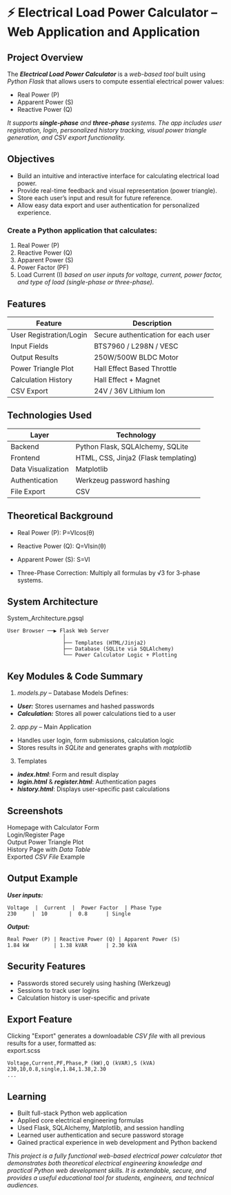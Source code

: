 # ⚡️ Electrical Load Power Calculator – Web Application and Application

## Project Overview

The ***Electrical Load Power Calculator*** is a *web-based tool* built using *Python Flask* that allows users to compute essential electrical power values:

- Real Power (P)
- Apparent Power (S)
- Reactive Power (Q)

<em>It supports ***single-phase*** and ***three-phase*** systems. The app includes user registration, login, personalized history tracking, visual power triangle generation, and CSV export functionality.</em>

## Objectives

- Build an intuitive and interactive interface for calculating electrical load power.
- Provide real-time feedback and visual representation (power triangle).
- Store each user’s input and result for future reference.
- Allow easy data export and user authentication for personalized experience.

### Create a Python application that calculates:

1. Real Power (P)
2. Reactive Power (Q)
3. Apparent Power (S)
4. Power Factor (PF)
5. Load Current (I)
<em>based on user inputs for voltage, current, power factor, and type of load (single-phase or three-phase).</em>

## Features

|           Feature             |           Description               |
|-------------------------------|-------------------------------------|
|   User Registration/Login  |Secure authentication for each user |
|   Input Fields             |   BTS7960 / L298N / VESC           |
|   Output Results           |   250W/500W BLDC Motor             |
|   Power Triangle Plot      |   Hall Effect Based Throttle       |
|   Calculation History      |   Hall Effect + Magnet             |
|   CSV Export               |   24V / 36V Lithium Ion            |

## Technologies Used

|           Layer       |           Technology                  |
|-----------------------|---------------------------------------|
|   Backend             |   Python Flask, SQLAlchemy, SQLite    |
|   Frontend            |   HTML, CSS, Jinja2 (Flask templating)|
|   Data Visualization  |   Matplotlib                          |
|   Authentication      |   Werkzeug password hashing           |
|   File Export         |   CSV                                 |

## Theoretical Background

- Real Power (P):
P=VIcos(θ)

- Reactive Power (Q):
Q=VIsin(θ)

- Apparent Power (S):
S=VI

- Three-Phase Correction:
Multiply all formulas by √3 for 3-phase systems.

## System Architecture

System_Architecture.pgsql
```
User Browser ──▶ Flask Web Server
                  │
                  ├── Templates (HTML/Jinja2)
                  ├── Database (SQLite via SQLAlchemy)
                  └── Power Calculator Logic + Plotting
```
## Key Modules & Code Summary

1. *models.py* – Database Models
Defines: <br>
- ***User:*** Stores usernames and hashed passwords <br>
- ***Calculation:*** Stores all power calculations tied to a user <br>

2. *app.py* – Main Application
- Handles user login, form submissions, calculation logic <br>
- Stores results in *SQLite* and generates graphs with *matplotlib* <br>

3. Templates
- ***index.html***: Form and result display <br>
- ***login.html*** & ***register.html***: Authentication pages <br>
- ***history.html***: Displays user-specific past calculations <br>

## Screenshots
Homepage with Calculator Form <br>
Login/Register Page <br>
Output Power Triangle Plot <br>
History Page with *Data Table* <br>
Exported *CSV File* Example <br>

## Output Example
***User inputs:***
```
Voltage  |  Current  |	Power Factor  |	Phase Type
230     |  10       |  0.8      | Single
```

***Output:***
```
Real Power (P) | Reactive Power (Q) | Apparent Power (S)
1.84 kW	       | 1.38 kVAR      | 2.30 kVA
```

## Security Features

- Passwords stored securely using hashing (Werkzeug)
- Sessions to track user logins
- Calculation history is user-specific and private

## Export Feature

Clicking "Export" generates a downloadable *CSV file* with all previous results for a user, formatted as: <br>
export.scss

```
Voltage,Current,PF,Phase,P (kW),Q (kVAR),S (kVA)
230,10,0.8,single,1.84,1.38,2.30
...

```

## Learning

- Built full-stack Python web application
- Applied core electrical engineering formulas
- Used Flask, SQLAlchemy, Matplotlib, and session handling
- Learned user authentication and secure password storage
- Gained practical experience in web development and Python backend



<em>This project is a fully functional web-based electrical power calculator that demonstrates both theoretical electrical engineering knowledge and practical Python web development skills. It is extendable, secure, and provides a useful educational tool for students, engineers, and technical audiences.</em>










```


```


```

```

```

```

```

```

```

```

```
